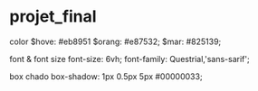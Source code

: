 # projet_final

color
     $hove:  #eb8951
     $orang: #e87532;
     $mar: #825139;

font & font size
    font-size: 6vh;
    font-family: Questrial,'sans-sarif'; 


box chado
       box-shadow: 1px 0.5px 5px   #00000033;